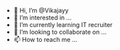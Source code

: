 - 👋 Hi, I’m @Vikajayy
- 👀 I’m interested in ...
- 🌱 I’m currently learning IT recruiter 
- 💞️ I’m looking to collaborate on ...
- 📫 How to reach me ...

<!---
Vikajayy/Vikajayy is a ✨ special ✨ repository because its `README.md` (this file) appears on your GitHub profile.
You can click the Preview link to take a look at your changes.
--->

